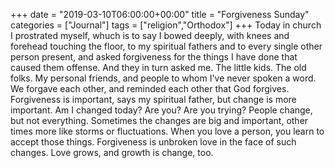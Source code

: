 +++
date = "2019-03-10T06:00:00+00:00"
title = "Forgiveness Sunday"
categories = ["Journal"]
tags = ["religion","Orthodox"]
+++
Today in church I prostrated myself, whuch is to say I bowed deeply, with knees and forehead touching the floor, to my spiritual fathers and to every single other person present, and asked forgiveness for the things I have done that caused them offense. And they in turn asked me. The little kids. The old folks. My personal friends, and people to whom I've never spoken a word. We forgave each other, and reminded each other that God forgives. Forgiveness is important, says my spiritual father, but change is more important. Am I changed today? Are you? Are you trying? People change, but not everything. Sometimes the changes are big and important, other times more like storms or fluctuations. When you love a person, you learn to accept those things. Forgiveness is unbroken love in the face of such changes. Love grows, and growth is change, too. 